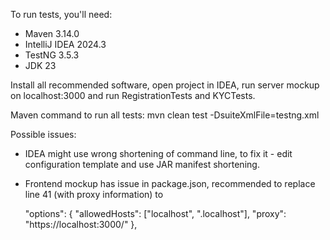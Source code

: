 To run tests, you'll need:
* Maven 3.14.0
* IntelliJ IDEA 2024.3
* TestNG 3.5.3
* JDK 23

Install all recommended software, open project in IDEA, run server mockup on localhost:3000 and run RegistrationTests and KYCTests. 

Maven command to run all tests: mvn clean test -DsuiteXmlFile=testng.xml

Possible issues: 
* IDEA might use wrong shortening of command line, to fix it - edit configuration template and use JAR manifest shortening. 
* Frontend mockup has issue in package.json, recommended to replace line 41 (with proxy information) to

  "options": {
    "allowedHosts": ["localhost", ".localhost"],
    "proxy": "https://localhost:3000/"
  },
